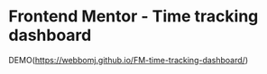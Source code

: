 # Frontend Mentor - Time tracking dashboard

DEMO(https://webbomj.github.io/FM-time-tracking-dashboard/)
